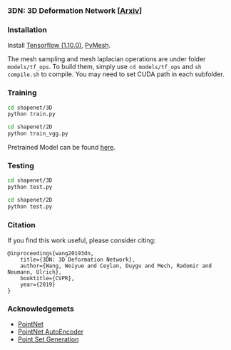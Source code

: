 ### 3DN: 3D Deformation Network [<a href="https://arxiv.org/abs/1903.03322">Arxiv</a>]

### Installation
Install <a href="https://www.tensorflow.org/">Tensorflow (1.10.0)</a>, <a href="https://pymesh.readthedocs.io/en/latest/">PyMesh</a>.

The mesh sampling and mesh laplacian operations are under folder `models/tf_ops`. To build them, simply use `cd models/tf_ops` and `sh compile.sh` to compile. You may need to set CUDA path in each subfolder.

### Training

```bash
cd shapenet/3D
python train.py
```
```bash
cd shapenet/2D
python train_vgg.py
```
Pretrained Model can be found <a href="https://drive.google.com/drive/folders/1LpZe-8SV5xNuIU1IvATmb-i7YGUHQdbp?usp=sharing">here</a>.
### Testing 

```bash
cd shapenet/3D
python test.py
```
```bash
cd shapenet/2D
python test.py
```

### Citation
If you find this work useful, please consider citing:

	@inproceedings{wang20193dn,
	    title={3DN: 3D Deformation Network},
	    author={Wang, Weiyue and Ceylan, Duygu and Mech, Radomir and Neumann, Ulrich},
	    booktitle={CVPR},
	    year={2019}
	}

    
### Acknowledgemets
- <a href="https://github.com/charlesq34/pointnet">PointNet</a>
- <a href="https://github.com/charlesq34/pointnet-autoencoder">PointNet AutoEncoder</a>
- <a href="https://github.com/fanhqme/PointSetGeneration">Point Set Generation</a>


